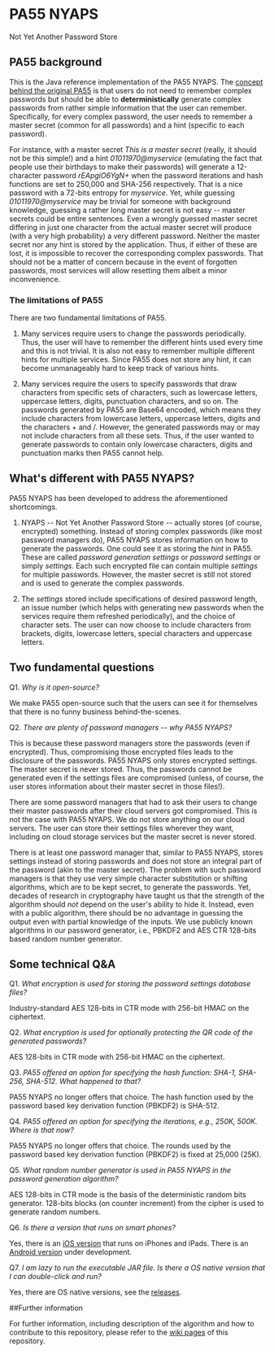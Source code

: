 # PA55 NYAPS
Not Yet Another Password Store

## PA55 background

This is the Java reference implementation of the PA55 NYAPS. The [concept behind the original PA55](http://pa55.github.io/pa55/) is that users do not need to remember complex passwords but should be able to **deterministically** generate complex passwords from rather simple information that the user can remember. Specifically, for every complex password, the user needs to remember a master secret (common for all passwords) and a hint (specific to each password).

For instance, with a master secret _This is a master secret_ (really, it should not be this simple!) and a hint _01011970@myservice_ (emulating the fact that people use their birthdays to make their passwords) will generate a 12-character password _rEApgiO6YgN+_ when the password iterations and hash functions are set to 250,000 and SHA-256 respectively. That is a nice password with a 72-bits entropy for _myservice_. Yet, while guessing _01011970@myservice_ may be trivial for someone with background knowledge, guessing a rather long master secret is not easy -- master secrets could be entire sentences. Even a wrongly guessed master secret differing in just one character from the actual master secret will produce (with a very high probability) a very different password. Neither the master secret nor any hint is stored by the application. Thus, if either of these are lost, it is impossible to recover the corresponding complex passwords. That should not be a matter of concern because in the event of forgotten passwords, most services will allow resetting them albeit a minor inconvenience.

### The limitations of PA55

There are two fundamental limitations of PA55.

1. Many services require users to change the passwords periodically. Thus, the user will have to remember the different hints used every time and this is not trivial. It is also not easy to remember multiple different hints for multiple services. Since PA55 does not store any hint, it can become unmanageably hard to keep track of various hints.

2. Many services require the users to specify passwords that draw characters from specific sets of characters, such as lowercase letters, uppercase letters, digits, punctuation characters, and so on. The passwords generated by PA55 are Base64 encoded, which means they include characters from lowercase letters, uppercase letters, digits and the characters + and /. However, the generated passwords may or may not include characters from all these sets. Thus, if the user wanted to generate passwords to contain only lowercase characters, digits and punctuation marks then PA55 cannot help.

## What's different with PA55 NYAPS?

PA55 NYAPS has been developed to address the aforementioned shortcomings.

1. NYAPS -- Not Yet Another Password Store -- actually stores (of course, encrypted) something. Instead of storing complex passwords (like most password managers do), PA55 NYAPS stores information on how to generate the passwords. One could see it as storing the _hint_ in PA55. These are called _password generation settings_ or _password settings_ or simply _settings_. Each such encrypted file can contain multiple _settings_ for multiple passwords. However, the master secret is still not stored and is used to generate the complex passwords.

2. The _settings_ stored include specifications of desired password length, an issue number (which helps with generating new passwords when the services require them refreshed periodically), and the choice of character sets. The user can now choose to include characters from brackets, digits, lowercase letters, special characters and uppercase letters.

## Two fundamental questions

Q1. *Why is it open-source?*

We make PA55 open-source such that the users can see it for themselves that there is no funny business behind-the-scenes.

Q2. *There are plenty of password managers -- why PA55 NYAPS?*

This is because these password managers store the passwords (even if encrypted). Thus, compromising those encrypted files leads to the disclosure of the passwords. PA55 NYAPS only stores encrypted settings. The master secret is never stored. Thus, the passwords cannot be generated even if the settings files are compromised (unless, of course, the user stores information about their master secret in those files!).

There are some password managers that had to ask their users to change their master passwords after their cloud servers got compromised. This is not the case with PA55 NYAPS. We do not store anything on our cloud servers. The user can store their settings files wherever they want, including on cloud storage services but the master secret is never stored.

There is at least one password manager that, similar to PA55 NYAPS, stores settings instead of storing passwords and does not store an integral part of the password (akin to the master secret). The problem with such password managers is that they use very simple character substitution or shifting algorithms, which are to be kept secret, to generate the passwords. Yet, decades of research in cryptography have taught us that the strength of the algorithm should _not_ depend on the user's ability to hide it. Instead, even with a public algorithm, there should be no advantage in guessing the output even with partial knowledge of the inputs. We use publicly known algorithms in our password generator, i.e., PBKDF2 and AES CTR 128-bits based random number generator.

## Some technical Q&A

Q1. *What encryption is used for storing the password settings database files?*

Industry-standard AES 128-bits in CTR mode with 256-bit HMAC on the ciphertext.

Q2. *What encryption is used for _optionally protecting_ the QR code of the generated passwords?*

AES 128-bits in CTR mode with 256-bit HMAC on the ciphertext.

Q3. *PA55 offered an option for specifying the hash function: SHA-1, SHA-256, SHA-512. What happened to that?*

PA55 NYAPS no longer offers that choice. The hash function used by the password based key derivation function (PBKDF2) is SHA-512.

Q4. *PA55 offered an option for specifying the iterations, e.g., 250K, 500K. Where is that now?*

PA55 NYAPS no longer offers that choice. The rounds used by the password based key derivation function (PBKDF2) is fixed at 25,000 (25K).

Q5. *What random number generator is used in PA55 NYAPS in the password generation algorithm?*

AES 128-bits in CTR mode is the basis of the deterministic random bits generator. 128-bits blocks (on counter increment) from the cipher is used to generate random numbers.

Q6. *Is there a version that runs on smart phones?*

Yes, there is an [iOS version](https://github.com/pa55/pa55nyaps-ios) that runs on iPhones and iPads. There is an [Android version](https://github.com/pa55/pa55nyaps-android) under development.

Q7. *I am lazy to run the executable JAR file. Is there a OS native version that I can double-click and run?*

Yes, there are OS native versions, see the [releases](https://github.com/pa55/pa55nyaps/releases).

##Further information

For further information, including description of the algorithm and how to contribute to this repository, please refer to the [wiki pages](https://github.com/pa55/pa55nyaps/wiki) of this repository.
